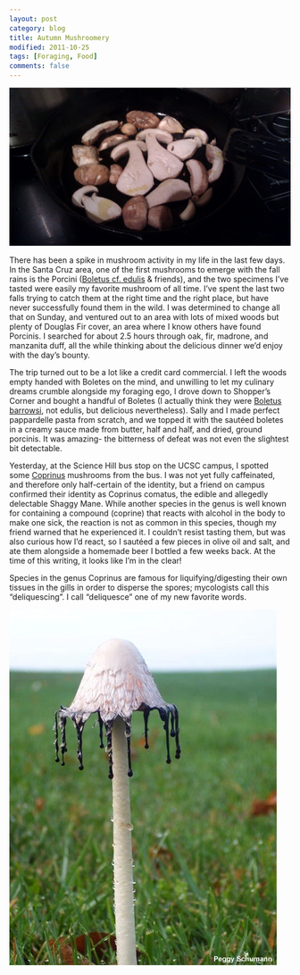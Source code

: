 ```yaml
---
layout: post
category: blog
title: Autumn Mushroomery
modified: 2011-10-25
tags: [Foraging, Food]
comments: false
---
```

![boletes](/assets/images/boletes-imag0320.jpg)

There has been a spike in mushroom activity in my life in the last few days. In the Santa Cruz area, one of the first mushrooms to emerge with the fall rains is the Porcini ([Boletus cf. edulis](https://en.wikipedia.org/wiki/Boletus_edulis) & friends), and the two specimens I’ve tasted were easily my favorite mushroom of all time. I’ve spent the last two falls trying to catch them at the right time and the right place, but have never successfully found them in the wild. I was determined to change all that on Sunday, and ventured out to an area with lots of mixed woods but plenty of Douglas Fir cover, an area where I know others have found Porcinis. I searched for about 2.5 hours through oak, fir, madrone, and manzanita duff, all the while thinking about the delicious dinner we’d enjoy with the day’s bounty.

The trip turned out to be a lot like a credit card commercial. I left the woods empty handed with Boletes on the mind, and unwilling to let my culinary dreams crumble alongside my foraging ego, I drove down to Shopper’s Corner and bought a handful of Boletes (I actually think they were [Boletus barrowsi](https://en.wikipedia.org/wiki/Boletus_barrowsii), not edulis, but delicious nevertheless). Sally and I made perfect pappardelle pasta from scratch, and we topped it with the sautéed boletes in a creamy sauce made from butter, half and half, and dried, ground porcinis. It was amazing- the bitterness of defeat was not even the slightest bit detectable.

Yesterday, at the Science Hill bus stop on the UCSC campus, I spotted some [Coprinus](https://en.wikipedia.org/wiki/Coprinus) mushrooms from the bus. I was not yet fully caffeinated, and therefore only half-certain of the identity, but a friend on campus confirmed their identity as Coprinus comatus, the edible and allegedly delectable Shaggy Mane. While another species in the genus is well known for containing a compound (coprine) that reacts with alcohol in the body to make one sick, the reaction is not as common in this species, though my friend warned that he experienced it. I couldn’t resist tasting them, but was also curious how I’d react, so I sautéed a few pieces in olive oil and salt, and ate them alongside a homemade beer I bottled a few weeks back.  At the time of this writing, it looks like I’m in the clear!

Species in the genus Coprinus are famous for liquifying/digesting their own tissues in the gills in order to disperse the spores; mycologists call this “deliquescing”.  I call “deliquesce” one of my new favorite words.

![coprinus comatus](/assets/images/coprinus_comatus_02_schumann.jpg)

